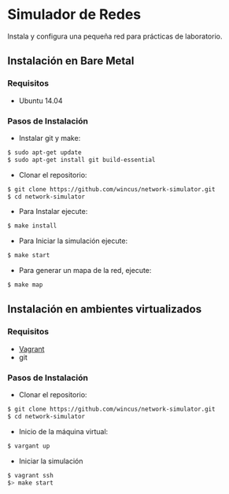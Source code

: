 # Simulador de Redes
Instala y configura una pequeña red para prácticas de laboratorio.

## Instalación en Bare Metal

### Requisitos
  - Ubuntu 14.04

### Pasos de Instalación
  - Instalar git y make:

```bash
$ sudo apt-get update
$ sudo apt-get install git build-essential
```
  - Clonar el repositorio:
  
```bash
$ git clone https://github.com/wincus/network-simulator.git
$ cd network-simulator
```
  - Para Instalar ejecute:

```bash
$ make install
```

  - Para Iniciar la simulación ejecute:

```bash
$ make start
```

  - Para generar un mapa de la red, ejecute:

```bash
$ make map
```

## Instalación en ambientes virtualizados

### Requisitos

  - [Vagrant](https://www.vagrantup.com/downloads.html)
  - git

### Pasos de Instalación
  - Clonar el repositorio:
  
```bash
$ git clone https://github.com/wincus/network-simulator.git
$ cd network-simulator
```
  - Inicio de la máquina virtual:

```bash
$ vargant up
```

  - Iniciar la simulación

```bash
$ vagrant ssh
$> make start
```
